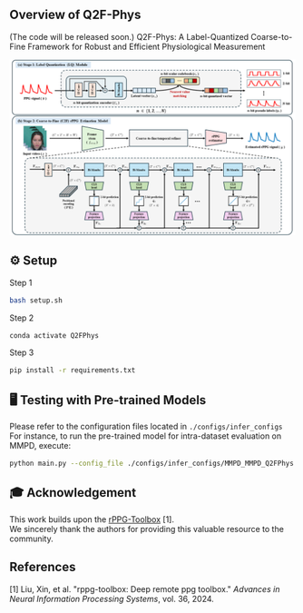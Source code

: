 ## Overview of Q2F-Phys
(The code will be released soon.)
Q2F-Phys: A Label-Quantized Coarse-to-Fine Framework for Robust and Efficient Physiological Measurement
<p align="center">
  <img src="assets/figures/Overview.png" alt="Framework Overview" width="800"/>
</p>

## ⚙️ Setup
Step 1
```bash
bash setup.sh
```
Step 2
```bash
conda activate Q2FPhys
```
Step 3
```bash
pip install -r requirements.txt
```

## 🖥️ Testing with Pre-trained Models
Please refer to the configuration files located in `./configs/infer_configs`
For instance, to run the pre-trained model for intra-dataset evaluation on MMPD, execute:
```bash
python main.py --config_file ./configs/infer_configs/MMPD_MMPD_Q2FPhys.yaml
```


## 🎓 Acknowledgement
This work builds upon the [rPPG-Toolbox](https://github.com/ubicomplab/rPPG-Toolbox) [1].  
We sincerely thank the authors for providing this valuable resource to the community.



## References
[1] Liu, Xin, et al. "rppg-toolbox: Deep remote ppg toolbox." *Advances in Neural Information Processing Systems*, vol. 36, 2024.
